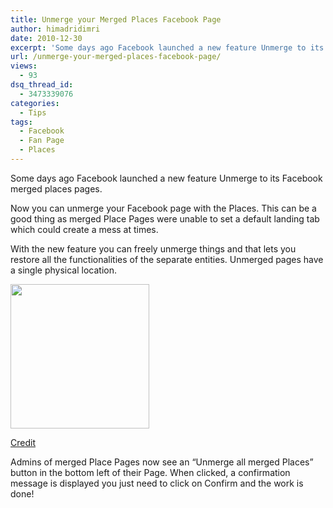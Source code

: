 ```yaml
---
title: Unmerge your Merged Places Facebook Page
author: himadridimri
date: 2010-12-30
excerpt: 'Some days ago Facebook launched a new feature Unmerge to its Facebook merged places pages. '
url: /unmerge-your-merged-places-facebook-page/
views:
  - 93
dsq_thread_id:
  - 3473339076
categories:
  - Tips
tags:
  - Facebook
  - Fan Page
  - Places
---
```

Some days ago Facebook launched a new feature Unmerge to its Facebook merged places pages.

Now you can unmerge your Facebook page with the Places. This can be a good thing as merged Place Pages were unable to set a default landing tab which could create a mess at times.

With the new feature you can freely unmerge things and that lets you restore all the functionalities of the separate entities. Unmerged pages have a single physical location.

<a href="http://fbknol.com/unmerge-your-merged-places-facebook-page/unmerge-facebook-page/" onclick="_gaq.push(['_trackEvent', 'outbound-article', 'http://fbknol.com/unmerge-your-merged-places-facebook-page/unmerge-facebook-page/', '']);" rel="attachment wp-att-4869"><img class="alignnone size-full wp-image-4869" src="http://cdn.devilsworkshop.org/files/2010/12/Unmerge-Facebook-page.png" alt="" width="222" height="231" /></a>

<a href="http://www.insidefacebook.com/2010/12/23/allows-places-pages-unmerge/" onclick="_gaq.push(['_trackEvent', 'outbound-article', 'http://www.insidefacebook.com/2010/12/23/allows-places-pages-unmerge/', 'Credit']);" >Credit</a>

Admins of merged Place Pages now see an “Unmerge all merged Places” button in the bottom left of their Page. When clicked, a confirmation message is displayed you just need to click on Confirm and the work is done!

